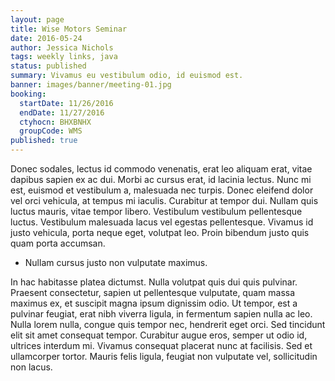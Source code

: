```yaml
---
layout: page
title: Wise Motors Seminar
date: 2016-05-24
author: Jessica Nichols
tags: weekly links, java
status: published
summary: Vivamus eu vestibulum odio, id euismod est.
banner: images/banner/meeting-01.jpg
booking:
  startDate: 11/26/2016
  endDate: 11/27/2016
  ctyhocn: BHXBNHX
  groupCode: WMS
published: true
---
```

Donec sodales, lectus id commodo venenatis, erat leo aliquam erat, vitae dapibus sapien ex ac dui. Morbi ac cursus erat, id lacinia lectus. Nunc mi est, euismod et vestibulum a, malesuada nec turpis. Donec eleifend dolor vel orci vehicula, at tempus mi iaculis. Curabitur at tempor dui. Nullam quis luctus mauris, vitae tempor libero. Vestibulum vestibulum pellentesque luctus. Vestibulum malesuada lacus vel egestas pellentesque. Vivamus id justo vehicula, porta neque eget, volutpat leo. Proin bibendum justo quis quam porta accumsan.

* Nullam cursus justo non vulputate maximus.

In hac habitasse platea dictumst. Nulla volutpat quis dui quis pulvinar. Praesent consectetur, sapien ut pellentesque vulputate, quam massa maximus ex, et suscipit magna ipsum dignissim odio. Ut tempor, est a pulvinar feugiat, erat nibh viverra ligula, in fermentum sapien nulla ac leo. Nulla lorem nulla, congue quis tempor nec, hendrerit eget orci. Sed tincidunt elit sit amet consequat tempor. Curabitur augue eros, semper ut odio id, ultrices interdum mi. Vivamus consequat placerat nunc at facilisis. Sed et ullamcorper tortor. Mauris felis ligula, feugiat non vulputate vel, sollicitudin non lacus.
